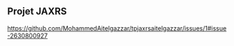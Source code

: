 ## Projet JAXRS
https://github.com/MohammedAitelgazzar/tpjaxrsaitelgazzar/issues/1#issue-2630800927
